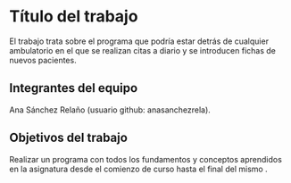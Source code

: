 # Título del trabajo

El trabajo trata sobre el programa que podría estar detrás de cualquier ambulatorio en el que se realizan citas a diario y se introducen fichas de nuevos pacientes.

## Integrantes del equipo

Ana Sánchez Relaño (usuario github: anasanchezrela).

## Objetivos del trabajo

Realizar un programa con todos los fundamentos y conceptos aprendidos en la asignatura desde el comienzo de curso hasta el final del mismo .
